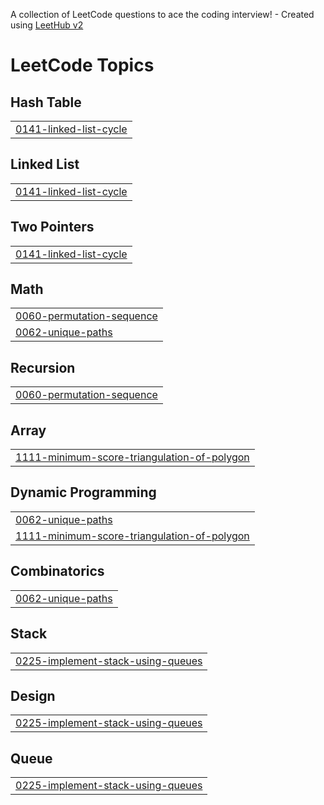 A collection of LeetCode questions to ace the coding interview! - Created using [LeetHub v2](https://github.com/arunbhardwaj/LeetHub-2.0)
<!---LeetCode Topics Start-->
# LeetCode Topics
## Hash Table
|  |
| ------- |
| [0141-linked-list-cycle](https://github.com/Madhukarkumar12/LeetCode/tree/master/0141-linked-list-cycle) |
## Linked List
|  |
| ------- |
| [0141-linked-list-cycle](https://github.com/Madhukarkumar12/LeetCode/tree/master/0141-linked-list-cycle) |
## Two Pointers
|  |
| ------- |
| [0141-linked-list-cycle](https://github.com/Madhukarkumar12/LeetCode/tree/master/0141-linked-list-cycle) |
## Math
|  |
| ------- |
| [0060-permutation-sequence](https://github.com/Madhukarkumar12/LeetCode/tree/master/0060-permutation-sequence) |
| [0062-unique-paths](https://github.com/Madhukarkumar12/LeetCode/tree/master/0062-unique-paths) |
## Recursion
|  |
| ------- |
| [0060-permutation-sequence](https://github.com/Madhukarkumar12/LeetCode/tree/master/0060-permutation-sequence) |
## Array
|  |
| ------- |
| [1111-minimum-score-triangulation-of-polygon](https://github.com/Madhukarkumar12/LeetCode/tree/master/1111-minimum-score-triangulation-of-polygon) |
## Dynamic Programming
|  |
| ------- |
| [0062-unique-paths](https://github.com/Madhukarkumar12/LeetCode/tree/master/0062-unique-paths) |
| [1111-minimum-score-triangulation-of-polygon](https://github.com/Madhukarkumar12/LeetCode/tree/master/1111-minimum-score-triangulation-of-polygon) |
## Combinatorics
|  |
| ------- |
| [0062-unique-paths](https://github.com/Madhukarkumar12/LeetCode/tree/master/0062-unique-paths) |
## Stack
|  |
| ------- |
| [0225-implement-stack-using-queues](https://github.com/Madhukarkumar12/LeetCode/tree/master/0225-implement-stack-using-queues) |
## Design
|  |
| ------- |
| [0225-implement-stack-using-queues](https://github.com/Madhukarkumar12/LeetCode/tree/master/0225-implement-stack-using-queues) |
## Queue
|  |
| ------- |
| [0225-implement-stack-using-queues](https://github.com/Madhukarkumar12/LeetCode/tree/master/0225-implement-stack-using-queues) |
<!---LeetCode Topics End-->